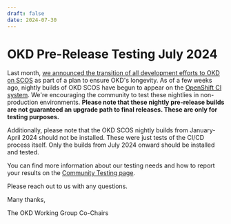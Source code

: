 ```yaml
---
draft: false 
date: 2024-07-30
---
```


# OKD Pre-Release Testing July 2024

<!-- cSpell:ignore SCOS ostree nightlies -->

Last month, [we announced the transition of all development efforts to OKD on SCOS](https://okd.io/blog/2024/06/01/okd-future-statement) as part of a plan to ensure OKD's longevity. As of a few weeks ago, nightly builds of OKD SCOS have begun to appear on the [OpenShift CI system](https://amd64.origin.releases.ci.openshift.org). We're encouraging the community to test these nightlies in non-production environments. **Please note that these nightly pre-release builds are not guaranteed an upgrade path to final releases. These are only for testing purposes.** 

Additionally, please note that the OKD SCOS nightly builds from January-April 2024 should not be installed. These were just tests of the CI/CD process itself. Only the builds from July 2024 onward should be installed and tested. 

You can find more information about our testing needs and how to report your results on the [Community Testing page](https://github.com/okd-project/okd/blob/master/COMMUNITY-TESTING.md).

Please reach out to us with any questions. 

Many thanks,

The OKD Working Group Co-Chairs
